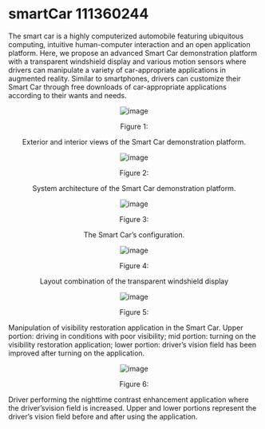 # smartCar 111360244
The smart car is a highly computerized automobile featuring ubiquitous computing, intuitive human-computer interaction and an open application platform. Here, we propose an advanced Smart Car demonstration platform with a transparent windshield display and various motion sensors where drivers can manipulate a variety of car-appropriate applications in augmented reality. Similar to smartphones, drivers can customize their Smart Car through free downloads of car-appropriate applications according to their wants and needs. 



<div align="center">

 

![image](https://github.com/smartCarLab/smartCar/blob/master/image/image1.png?)

Figure 1:

Exterior and interior views of the Smart Car demonstration platform.



![image](https://github.com/smartCarLab/smartCar/blob/master/image/image2.png?)

Figure 2:

 System architecture of the Smart Car demonstration platform.



![image](https://github.com/smartCarLab/smartCar/blob/master/image/image3.png?>)

Figure 3:

 The Smart Car’s configuration.




![image](https://github.com/smartCarLab/smartCar/blob/master/image/image4.png?)

Figure 4:

Layout combination of the transparent windshield display





![image](https://github.com/smartCarLab/smartCar/blob/master/image/image5.png?raw=true)

Figure 5:
</div>


Manipulation of visibility restoration application in the Smart Car. Upper portion:
driving in conditions with poor visibility; mid portion: turning on the visibility restoration application;
lower portion: driver’s vision field has been improved after turning on the application.

<div align="center">



![image](https://github.com/smartCarLab/smartCar/blob/master/image/image6.png?raw=true)

Figure 6:
</div>

Driver performing the nighttime contrast enhancement application where the
driver’svision field is increased. Upper and lower portions represent the driver’s vision field
before and after using the application.

